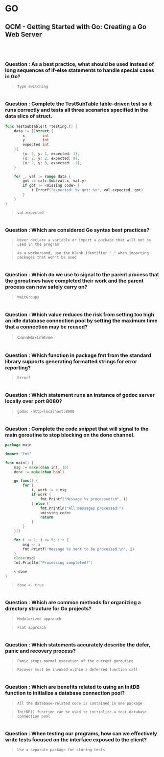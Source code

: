 # GO 

## QCM - Getting Started with Go: Creating a Go Web Server
<br>
<br>


### **Question** : As a best practice, what should be used instead of long sequences of if-else statements to handle special cases in Go?

> `Type switching`


#
### **Question** : Complete the TestSubTable table-driven test so it runs correctly and tests all three scenarios specified in the data slice of struct.

```go
func TestSubTable(t *testing.T) {
	data := []struct {
		x        int
		y        int
		expected int
	}{
		{x: 2, y: 1, expected: 1},
		{x: 2, y: 2, expected: 0},
		{x: 2, y: 3, expected: -1},
	}

	for _, val := range data {
		got := calc.Sub(val.x, val.y)
		if got != <missing code> {
			t.Errorf("expected: %v got: %v", val.expected, got)
		}
	}
}
```

> `val.expected`


#
### **Question** : Which are considered Go syntax best practices?

> `Never declare a variable or import a package that will not be used in the program`

> `As a workaround, use the blank identifier "_" when importing packages that won't be used`


#
### **Question** : Which do we use to signal to the parent process that the goroutines have completed their work and the parent process can now safely carry on?

> `WaitGroups`


#
### **Question** : Which value reduces the risk from setting too high an idle database connection pool by setting the maximum time that a connection may be reused?
> ConnMaxLifetime


#
### **Question** : Which function in package fmt from the standard library supports generating formatted strings for error reporting?

> `Errorf`


#
### **Question** : Which statement runs an instance of godoc server locally over port 8080?

> `godoc -http=localhost:8080`


#
### **Question** : Complete the code snippet that will signal to the main goroutine to stop blocking on the done channel.

```go
package main

import "fmt"

func main() {
	msg := make(chan int, 10)
	done := make(chan bool)

	go func() {
		for {
			i, work := <-msg
			if work {
				fmt.Printf("Message %v processed!\n", i)
			} else {
				fmt.Println("All messages processed!")
				<missing code>
				return
			}
		}
	}()

	for i := 1; i <= 5; i++ {
		msg <- i
		fmt.Printf("Message %v sent to be processed.\n", i)
	}
	close(msg)
	fmt.Println("Processing completed!")

	<-done
}
```

> `done <- true`


#
### **Question** : Which are common methods for organizing a directory structure for Go projects?

> `Modularized approach`

> `Flat approach`



#
### **Question** : Which statements accurately describe the defer, panic and recovery process?

> `Panic stops normal execution of the current goroutine`

> `Recover must be invoked within a deferred function call`


#
### **Question** : Which are benefits related to using an InitDB function to initialize a database connection pool?

> `All the database-related code is contained in one package`

> `InitDB() function can be used to initialize a test database connection pool`


#
### **Question** : When testing our programs, how can we effectively write tests focused on the interface exposed to the client?

> `Use a separate package for storing tests`